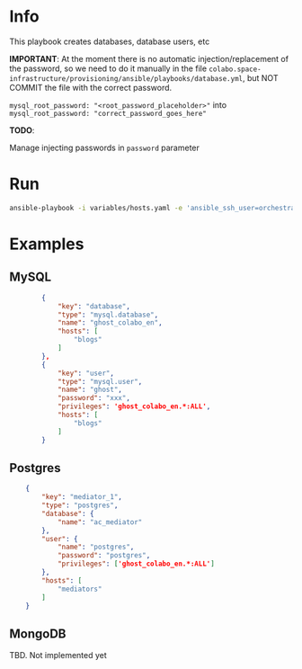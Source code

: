 # Info

This playbook creates databases, database users, etc

**IMPORTANT**: At the moment there is no automatic injection/replacement of the password, so we need to do it manually in the file `colabo.space-infrastructure/provisioning/ansible/playbooks/database.yml`, but NOT COMMIT the file with the correct password.

`mysql_root_password: "<root_password_placeholder>"` into `mysql_root_password: "correct_password_goes_here"`

**TODO**: 

Manage injecting passwords in `password` parameter

# Run

```sh
ansible-playbook -i variables/hosts.yaml -e 'ansible_ssh_user=orchestrator' --private-key ~/.ssh/orchestration-iaas-no.pem --extra-vars '{"active_hosts_groups": ["litterra"]}' playbooks/database.yml
```

# Examples

## MySQL

```json
        {
            "key": "database",
            "type": "mysql.database",
            "name": "ghost_colabo_en",
            "hosts": [
                "blogs"
            ]
        }, 
        {
            "key": "user",
            "type": "mysql.user",
            "name": "ghost",
            "password": "xxx",
            "privileges": 'ghost_colabo_en.*:ALL',
            "hosts": [
                "blogs"
            ]
        }
```

## Postgres

```json
    {
        "key": "mediator_1",
        "type": "postgres",
        "database": {
            "name": "ac_mediator"
        },
        "user": {
            "name": "postgres",
            "password": "postgres",
            "privileges": ['ghost_colabo_en.*:ALL']
        },
        "hosts": [
            "mediators"
        ]
    }
```

## MongoDB

TBD. Not implemented yet